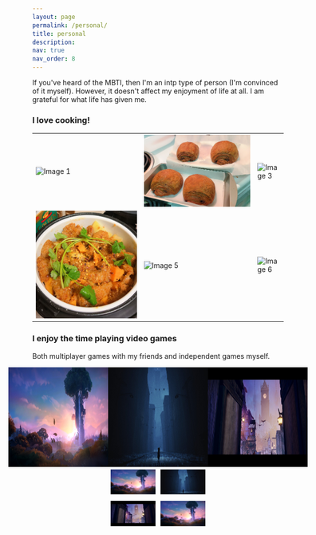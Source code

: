 ```yaml
---
layout: page
permalink: /personal/
title: personal
description:
nav: true
nav_order: 8
---
```


If you've heard of the MBTI, then I'm an intp type of person (I'm convinced of it myself). However, it doesn't affect my enjoyment of life at all. I am grateful for what life has given me.

### I love cooking!
<div>
  <table style="border-collapse: collapse; width: 100%;">
    <tr>
      <td><img src="../assets/img/cook1.png" alt="Image 1" style="width:100%""></td>
      <td><img src="../assets/img/cook2.png" alt="Image 2" style="width:100%""></td>
      <td><img src="../assets/img/cook3.png" alt="Image 3" style="width:100%""></td>
    </tr>
    <tr>
      <td><img src="../assets/img/cook4.png" alt="Image 4" style="width:100%""></td>
      <td><img src="../assets/img/cook5.png" alt="Image 5" style="width:100%""></td>
      <td><img src="../assets/img/cook6.png" alt="Image 6" style="width:100%""></td>
    </tr>
  </table>
</div>


### I enjoy the time playing video games
Both multiplayer games with my friends and independent games myself.

<div style="display: flex; justify-content: center; max-width: 200px; align-items: center; margin: auto">
  <img src="../assets/img/game1.jpg" alt="Image 1" style="height: 200px;">
  <img src="../assets/img/game2.jpg" alt="Image 2" style="height: 200px;">
  <img src="../assets/img/game3.jpg" alt="Image 3" style="height: 200px;">
</div>

<div style="display: flex; flex-wrap: wrap; max-width: 200px; margin: auto;">
  <div style="flex: 50%; box-sizing: border-box; padding: 5px;">
    <img src="../assets/img/game1.jpg" alt="Image 1" style="height: 100px; height: auto;">
  </div>
  <div style="flex: 50%; box-sizing: border-box; padding: 5px;">
    <img src="../assets/img/game2.jpg" alt="Image 2" style="height: 100px; height: auto;">
  </div>
  <div style="flex: 50%; box-sizing: border-box; padding: 5px;">
    <img src="../assets/img/game3.jpg" alt="Image 3" style="height: 100px; height: auto;">
  </div>
  <div style="flex: 50%; box-sizing: border-box; padding: 5px;">
    <img src="../assets/img/game1.jpg" alt="Image 4" style="height: 100px; height: auto;">
  </div>
</div>


